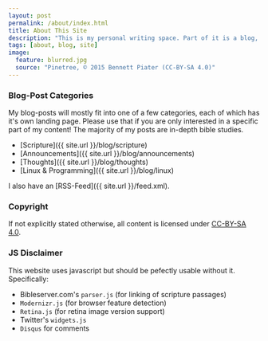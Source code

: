 ```yaml
---
layout: post
permalink: /about/index.html
title: About This Site
description: "This is my personal writing space. Part of it is a blog, part of it will probably end up being random pages about whatever interests me. It's clean, simple, and beautiful, I like it a lot!"
tags: [about, blog, site]
image:
  feature: blurred.jpg
  source: "Pinetree, © 2015 Bennett Piater (CC-BY-SA 4.0)"
---
```


### Blog-Post Categories

My blog-posts will mostly fit into one of a few categories, each of which has it's own landing page. Please use that if you are only interested in a specific part of my content! The majority of my posts are in-depth bible studies.

* [Scripture]({{ site.url }}/blog/scripture)
* [Announcements]({{ site.url }}/blog/announcements)
* [Thoughts]({{ site.url }}/blog/thoughts)
* [Linux & Programming]({{ site.url }}/blog/linux)

I also have an [RSS-Feed]({{ site.url }}/feed.xml).

### Copyright
If not explicitly stated otherwise, all content is licensed under [CC-BY-SA 4.0](http://creativecommons.org/licenses/by-sa/4.0/).

### JS Disclaimer
This website uses javascript but should be pefectly usable without it. Specifically:

* Bibleserver.com's `parser.js` (for linking of scripture passages)
* `Modernizr.js` (for browser feature detection)
* `Retina.js` (for retina image version support)
* Twitter's `widgets.js`
* `Disqus` for comments
